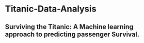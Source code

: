 # Titanic-Data-Analysis
## Surviving the Titanic: A Machine learning approach to predicting passenger Survival.
